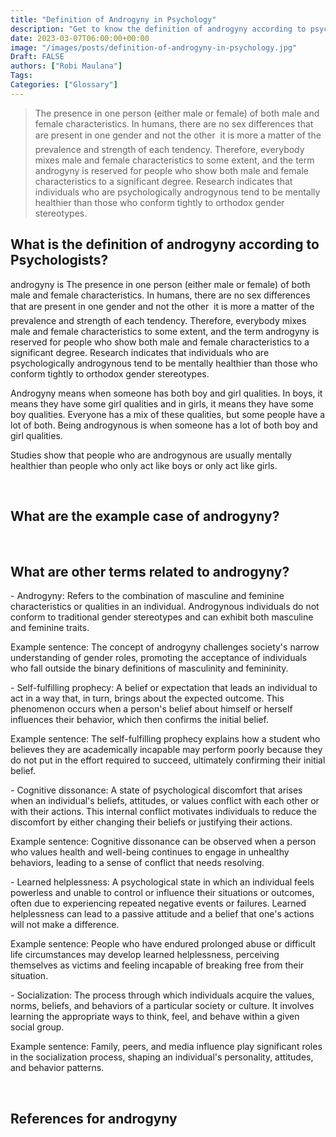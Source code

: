 ```yaml
---
title: "Definition of Androgyny in Psychology"
description: "Get to know the definition of androgyny according to psychologists."
date: 2023-03-07T06:00:00+00:00
image: "/images/posts/definition-of-androgyny-in-psychology.jpg"
Draft: FALSE
authors: ["Robi Maulana"]
Tags: 
Categories: ["Glossary"]
---
```






> The presence in one person (either male or female) of both male and female characteristics. In humans, there are no sex differences that are present in one gender and not the other  it is more a matter of the prevalence and strength of each tendency. Therefore, everybody mixes male and female characteristics to some extent, and the term androgyny is reserved for people who show both male and female characteristics to a significant degree. Research indicates that individuals who are psychologically androgynous tend to be mentally healthier than those who conform tightly to orthodox gender stereotypes.

## What is the definition of androgyny according to Psychologists?

androgyny is The presence in one person (either male or female) of both male and female characteristics. In humans, there are no sex differences that are present in one gender and not the other  it is more a matter of the prevalence and strength of each tendency. Therefore, everybody mixes male and female characteristics to some extent, and the term androgyny is reserved for people who show both male and female characteristics to a significant degree. Research indicates that individuals who are psychologically androgynous tend to be mentally healthier than those who conform tightly to orthodox gender stereotypes.

Androgyny means when someone has both boy and girl qualities. In boys, it means they have some girl qualities and in girls, it means they have some boy qualities. Everyone has a mix of these qualities, but some people have a lot of both. Being androgynous is when someone has a lot of both boy and girl qualities.

Studies show that people who are androgynous are usually mentally healthier than people who only act like boys or only act like girls.

 

## What are the example case of androgyny?

 

## What are other terms related to androgyny?

\- Androgyny: Refers to the combination of masculine and feminine characteristics or qualities in an individual. Androgynous individuals do not conform to traditional gender stereotypes and can exhibit both masculine and feminine traits.

Example sentence: The concept of androgyny challenges society's narrow understanding of gender roles, promoting the acceptance of individuals who fall outside the binary definitions of masculinity and femininity.

\- Self-fulfilling prophecy: A belief or expectation that leads an individual to act in a way that, in turn, brings about the expected outcome. This phenomenon occurs when a person's belief about himself or herself influences their behavior, which then confirms the initial belief.

Example sentence: The self-fulfilling prophecy explains how a student who believes they are academically incapable may perform poorly because they do not put in the effort required to succeed, ultimately confirming their initial belief.

\- Cognitive dissonance: A state of psychological discomfort that arises when an individual's beliefs, attitudes, or values conflict with each other or with their actions. This internal conflict motivates individuals to reduce the discomfort by either changing their beliefs or justifying their actions.

Example sentence: Cognitive dissonance can be observed when a person who values health and well-being continues to engage in unhealthy behaviors, leading to a sense of conflict that needs resolving.

\- Learned helplessness: A psychological state in which an individual feels powerless and unable to control or influence their situations or outcomes, often due to experiencing repeated negative events or failures. Learned helplessness can lead to a passive attitude and a belief that one's actions will not make a difference.

Example sentence: People who have endured prolonged abuse or difficult life circumstances may develop learned helplessness, perceiving themselves as victims and feeling incapable of breaking free from their situation.

\- Socialization: The process through which individuals acquire the values, norms, beliefs, and behaviors of a particular society or culture. It involves learning the appropriate ways to think, feel, and behave within a given social group.

Example sentence: Family, peers, and media influence play significant roles in the socialization process, shaping an individual's personality, attitudes, and behavior patterns.

 

## References for androgyny
